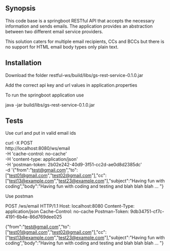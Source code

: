 ## Synopsis

This code base is a springboot RESTful API that accepts the necessary information and sends emails. The application provides an abstraction between two different email service providers. 

This solution caters for multiple email recipients, CCs and BCCs but there is no support for HTML email body types only plain text.


## Installation
Download the folder restful-ws/build/libs/gs-rest-service-0.1.0.jar

Add the correct api key and url values in application.properties

To run the springboot application use 

java -jar build/libs/gs-rest-service-0.1.0.jar

## Tests
Use curl and put in valid email ids

curl -X POST \
  http://localhost:8080/ws/email \
  -H 'cache-control: no-cache' \
  -H 'content-type: application/json' \
  -H 'postman-token: 2b02e242-40d9-3f51-cc2d-ae0d8d2385dc' \
  -d '{"from":"test@gmail.com","to":["test01@gmail.com","test02@gmail.com"],"cc":["test13@example.com","test23@example.com"],"subject":"Having fun with coding","body":"Having fun with coding and testing and blah blah blah ... "}  

Use postman

POST /ws/email HTTP/1.1
Host: localhost:8080
Content-Type: application/json
Cache-Control: no-cache
Postman-Token: 9db34751-cf7c-4191-6b4e-86d769dee025

{"from":"test@gmail.com","to":["test01@gmail.com","test02@gmail.com"],"cc":["test13@example.com","test23@example.com"],"subject":"Having fun with coding","body":"Having fun with coding and testing and blah blah blah ... "}        

